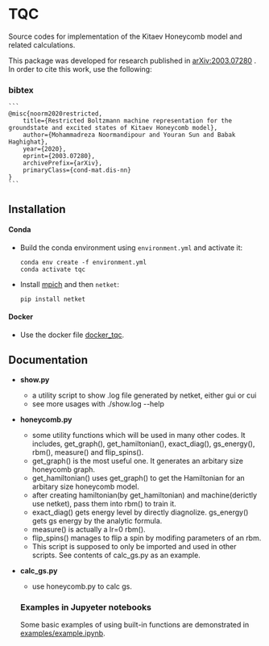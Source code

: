 # TQC

Source codes for implementation of the Kitaev Honeycomb model and related calculations.

This package was developed for research published in [arXiv:2003.07280](https://arxiv.org/abs/2003.07280) . In order to cite this work, use the following: 

### bibtex

	```
	@misc{noorm2020restricted,
		title={Restricted Boltzmann machine representation for the groundstate and excited states of Kitaev Honeycomb model},
		author={Mohammadreza Noormandipour and Youran Sun and Babak Haghighat},
		year={2020},
		eprint={2003.07280},
		archivePrefix={arXiv},
		primaryClass={cond-mat.dis-nn}
	}
	```
## Installation

#### Conda

- Build the conda environment using `environment.yml` and activate it:
    ```
    conda env create -f environment.yml
    conda activate tqc
    ```
- Install [mpich](https://mpi4py.readthedocs.io/en/stable/appendix.html#building-mpi) and then `netket`:
    ```
    pip install netket
    ```
#### Docker

- Use the docker file [docker_tqc](https://github.com/mrnp95/TQC/blob/master/docker_tqc).

## Documentation

- **show.py**

    - a utility script to show .log file generated by netket, either gui or cui 
    - see more usages with ./show.log --help

- **honeycomb.py**

    - some utility functions which will be used in many other codes. It includes, get_graph(), get_hamiltonian(), exact_diag(), gs_energy(), rbm(), measure() and flip_spins().
    - get_graph() is the most useful one. It generates an arbitary size honeycomb graph.
    - get_hamiltonian() uses get_graph() to get the Hamiltonian for an arbitary size honeycomb model.
    - after creating hamiltonian(by get_hamiltonian) and machine(derictly use netket), pass them into rbm() to train it.
    - exact_diag() gets energy level by directly diagnolize. gs_energy() gets gs energy by the analytic formula.
    - measure() is actually a lr=0 rbm().
    - flip_spins() manages to flip a spin by modifing parameters of an rbm.
    - This script is supposed to only be imported and used in other scripts. See contents of calc_gs.py as an example.

- **calc_gs.py**
    - use honeycomb.py to calc gs.
    
    ### Examples in Jupyeter notebooks

    Some basic examples of using built-in functions are demonstrated in [examples/example.ipynb](examples/example.ipynb).


